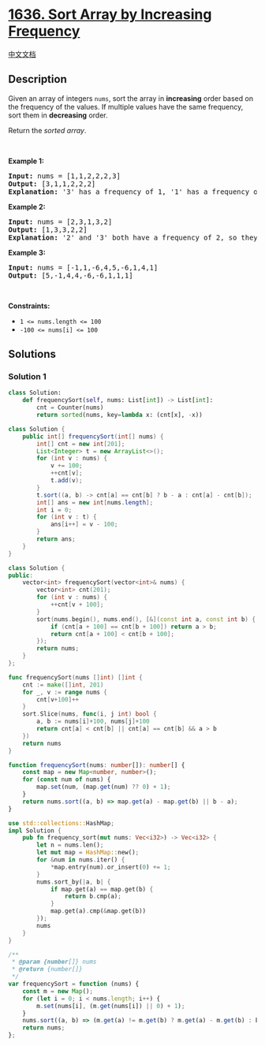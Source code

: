# [1636. Sort Array by Increasing Frequency](https://leetcode.com/problems/sort-array-by-increasing-frequency)

[中文文档](./solution/1600-1699/1636.Sort%20Array%20by%20Increasing%20Frequency/README.md)

<!-- tags:Array,Hash Table,Sorting -->

## Description

<p>Given an array of integers <code>nums</code>, sort the array in <strong>increasing</strong> order based on the frequency of the values. If multiple values have the same frequency, sort them in <strong>decreasing</strong> order.</p>

<p>Return the <em>sorted array</em>.</p>

<p>&nbsp;</p>
<p><strong class="example">Example 1:</strong></p>

<pre>
<strong>Input:</strong> nums = [1,1,2,2,2,3]
<strong>Output:</strong> [3,1,1,2,2,2]
<strong>Explanation:</strong> &#39;3&#39; has a frequency of 1, &#39;1&#39; has a frequency of 2, and &#39;2&#39; has a frequency of 3.
</pre>

<p><strong class="example">Example 2:</strong></p>

<pre>
<strong>Input:</strong> nums = [2,3,1,3,2]
<strong>Output:</strong> [1,3,3,2,2]
<strong>Explanation:</strong> &#39;2&#39; and &#39;3&#39; both have a frequency of 2, so they are sorted in decreasing order.
</pre>

<p><strong class="example">Example 3:</strong></p>

<pre>
<strong>Input:</strong> nums = [-1,1,-6,4,5,-6,1,4,1]
<strong>Output:</strong> [5,-1,4,4,-6,-6,1,1,1]</pre>

<p>&nbsp;</p>
<p><strong>Constraints:</strong></p>

<ul>
	<li><code>1 &lt;= nums.length &lt;= 100</code></li>
	<li><code>-100 &lt;= nums[i] &lt;= 100</code></li>
</ul>

## Solutions

### Solution 1

<!-- tabs:start -->

```python
class Solution:
    def frequencySort(self, nums: List[int]) -> List[int]:
        cnt = Counter(nums)
        return sorted(nums, key=lambda x: (cnt[x], -x))
```

```java
class Solution {
    public int[] frequencySort(int[] nums) {
        int[] cnt = new int[201];
        List<Integer> t = new ArrayList<>();
        for (int v : nums) {
            v += 100;
            ++cnt[v];
            t.add(v);
        }
        t.sort((a, b) -> cnt[a] == cnt[b] ? b - a : cnt[a] - cnt[b]);
        int[] ans = new int[nums.length];
        int i = 0;
        for (int v : t) {
            ans[i++] = v - 100;
        }
        return ans;
    }
}
```

```cpp
class Solution {
public:
    vector<int> frequencySort(vector<int>& nums) {
        vector<int> cnt(201);
        for (int v : nums) {
            ++cnt[v + 100];
        }
        sort(nums.begin(), nums.end(), [&](const int a, const int b) {
            if (cnt[a + 100] == cnt[b + 100]) return a > b;
            return cnt[a + 100] < cnt[b + 100];
        });
        return nums;
    }
};
```

```go
func frequencySort(nums []int) []int {
	cnt := make([]int, 201)
	for _, v := range nums {
		cnt[v+100]++
	}
	sort.Slice(nums, func(i, j int) bool {
		a, b := nums[i]+100, nums[j]+100
		return cnt[a] < cnt[b] || cnt[a] == cnt[b] && a > b
	})
	return nums
}
```

```ts
function frequencySort(nums: number[]): number[] {
    const map = new Map<number, number>();
    for (const num of nums) {
        map.set(num, (map.get(num) ?? 0) + 1);
    }
    return nums.sort((a, b) => map.get(a) - map.get(b) || b - a);
}
```

```rust
use std::collections::HashMap;
impl Solution {
    pub fn frequency_sort(mut nums: Vec<i32>) -> Vec<i32> {
        let n = nums.len();
        let mut map = HashMap::new();
        for &num in nums.iter() {
            *map.entry(num).or_insert(0) += 1;
        }
        nums.sort_by(|a, b| {
            if map.get(a) == map.get(b) {
                return b.cmp(a);
            }
            map.get(a).cmp(&map.get(b))
        });
        nums
    }
}
```

```js
/**
 * @param {number[]} nums
 * @return {number[]}
 */
var frequencySort = function (nums) {
    const m = new Map();
    for (let i = 0; i < nums.length; i++) {
        m.set(nums[i], (m.get(nums[i]) || 0) + 1);
    }
    nums.sort((a, b) => (m.get(a) != m.get(b) ? m.get(a) - m.get(b) : b - a));
    return nums;
};
```

<!-- tabs:end -->

<!-- end -->
